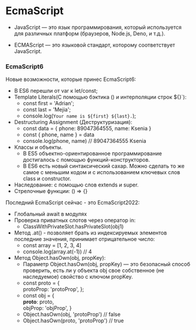 # EcmaScript

+ JavaScript — это язык программирования, который используется для различных платформ (браузеров, Node.js, Deno, и т.д.).

+ ECMAScript — это языковой стандарт, которому соответствует JavaScript.

### EcmaScript6
Новые возможности, которые принес EcmaScript6:
+ В ES6 перешли от var к let/const;
+ Template Literals(С помощью бэктика () и интерполяции строк ${}`):
    + const first = 'Adrian';
    + const last = 'Mejia';
    + console.log(`Your name is ${first} ${last}.`);
+ Destructuring Assignment (Деструктуризация):
    + const data = {
        phone: 89047364555,
        name: Ksenia
    }
    + const { phone, name } = data
    + console.log(phone, name) // 89047364555 Ksenia
+ Классы и объекты.
    + В ES5 объектно-ориентированное программирование достигалось с помощью функций-конструкторов.
    + В ES6 есть новый синтаксический сахар. Можно сделать то же самое с меньшим кодом и с использованием ключевых слов class и construсtor.
+ Наследование: с помощью слов extends и super.
+ Стрелочные функции: () => {}

Последний EcmaScript сейчас - это EcmaScript2022:
+ Глобальный await в модулях 
+ Проверка приватных слотов через оператор in:
    + ClassWithPrivateSlot.hasPrivateSlot(obj1)
+ Метод .at() - позволяет брать из индексируемых элементов последние значения, принимает отрицательное число:
    + const array = [1, 2, 3, 4]
    + console.log(array.at(-1)) // 4
+ Метод Object.hasOwn(obj, propKey):
    + Параметр Object.hasOwn(obj, propKey) — это безопасный способ проверить, есть ли у объекта obj свое собственное (не наследуемое) свойство с ключом propKey.
    + const proto = {  
         protoProp: 'protoProp',
    };
    + const obj = {  
      __proto__: proto,  
      objProp: 'objProp',
      }
    + Object.hasOwn(obj, 'protoProp') // false 
    + Object.hasOwn(proto, 'protoProp') // true






